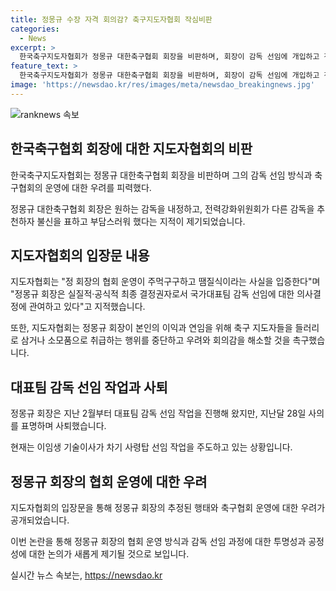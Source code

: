 ```yaml
---
title: 정몽규 수장 자격 회의감? 축구지도자협회 작심비판
categories:
  - News
excerpt: >
  한국축구지도자협회가 정몽규 대한축구협회 회장을 비판하며, 회장이 감독 선임에 개입하고 전력강화위원회를 불신하는 등 운영 방식을 비판했다. 또한, 정 회장이 사의를 표명한 것과 함께 축구협회 내부의 갈등과 사퇴 사례에 대한 우려와 회의를 표명하고 있다. 현재는 이임생 기술이사가 차기 사령탑 선임 작업을 진행 중이다. (150자)
feature_text: >
  한국축구지도자협회가 정몽규 대한축구협회 회장을 비판하며, 회장이 감독 선임에 개입하고 전력강화위원회를 불신하는 등 운영 방식을 비판했다. 또한, 정 회장이 사의를 표명한 것과 함께 축구협회 내부의 갈등과 사퇴 사례에 대한 우려와 회의를 표명하고 있다. 현재는 이임생 기술이사가 차기 사령탑 선임 작업을 진행 중이다. (150자)
image: 'https://newsdao.kr/res/images/meta/newsdao_breakingnews.jpg'
---
```


<p><img src="https://newsdao.kr/res/images/meta/newsdao_breakingnews.jpg" alt="ranknews 속보" /></p>

<h2 data-ke-size="size26">한국축구협회 회장에 대한 지도자협회의 비판</h2>

<p>한국축구지도자협회는 정몽규 대한축구협회 회장을 비판하며 그의 감독 선임 방식과 축구협회의 운영에 대한 우려를 피력했다.</p>

<p data-ke-size="size16">정몽규 대한축구협회 회장은 원하는 감독을 내정하고, 전력강화위원회가 다른 감독을 추천하자 불신을 표하고 부담스러워 했다는 지적이 제기되었습니다.</p>

<h2 data-ke-size="size26">지도자협회의 입장문 내용</h2>

<p>지도자협회는 "정 회장의 협회 운영이 주먹구구하고 땜질식이라는 사실을 입증한다"며 "정몽규 회장은 실질적·공식적 최종 결정권자로서 국가대표팀 감독 선임에 대한 의사결정에 관여하고 있다"고 지적했습니다.</p>

<p data-ke-size="size16">또한, 지도자협회는 정몽규 회장이 본인의 이익과 연임을 위해 축구 지도자들을 들러리로 삼거나 소모품으로 취급하는 행위를 중단하고 우려와 회의감을 해소할 것을 촉구했습니다.</p>

<h2 data-ke-size="size26">대표팀 감독 선임 작업과 사퇴</h2>

<p>정몽규 회장은 지난 2월부터 대표팀 감독 선임 작업을 진행해 왔지만, 지난달 28일 사의를 표명하며 사퇴했습니다.</p>

<p data-ke-size="size16">현재는 이임생 기술이사가 차기 사령탑 선임 작업을 주도하고 있는 상황입니다.</p>

<h2 data-ke-size="size26">정몽규 회장의 협회 운영에 대한 우려</h2>

<p>지도자협회의 입장문을 통해 정몽규 회장의 추정된 행태와 축구협회 운영에 대한 우려가 공개되었습니다.</p>

<p data-ke-size="size16">이번 논란을 통해 정몽규 회장의 협회 운영 방식과 감독 선임 과정에 대한 투명성과 공정성에 대한 논의가 새롭게 제기될 것으로 보입니다.</p>
실시간 뉴스 속보는, <a href="https://newsdao.kr" rel="dofollow">https://newsdao.kr</a>



